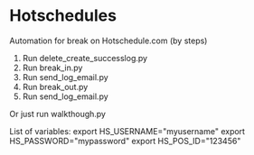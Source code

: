 # Hotschedules
Automation for break on Hotschedule.com (by steps)
1. Run delete_create_successlog.py
2. Run break_in.py
3. Run send_log_email.py
4. Run break_out.py
5. Run send_log_email.py

Or just run walkthough.py

List of variables:
export HS_USERNAME="myusername"
export HS_PASSWORD="mypassword"
export HS_POS_ID="123456"

